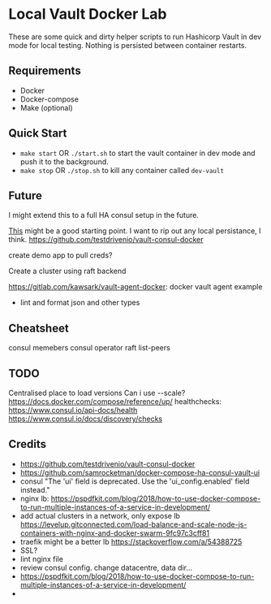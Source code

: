 # Local Vault Docker Lab

These are some quick and dirty helper scripts to run Hashicorp Vault in dev mode for local testing. Nothing is persisted between container restarts.

## Requirements

* Docker
* Docker-compose
* Make (optional)

## Quick Start

* `make start` OR `./start.sh` to start the vault container in dev mode and push it to the background.
* `make stop` OR `./stop.sh` to kill any container called `dev-vault`

## Future

I might extend this to a full HA consul setup in the future.

[This](https://github.com/samrocketman/docker-compose-ha-consul-vault-ui) might be a good starting point. I want to rip out any local persistance, I think.
https://github.com/testdrivenio/vault-consul-docker

create demo app to pull creds?

Create a cluster using raft backend

https://gitlab.com/kawsark/vault-agent-docker: docker vault agent example

* lint and format json and other types

## Cheatsheet
consul memebers
consul operator raft list-peers

## TODO
Centralised place to load versions
Can i use --scale? https://docs.docker.com/compose/reference/up/
healthchecks: https://www.consul.io/api-docs/health https://www.consul.io/docs/discovery/checks
## Credits
* https://github.com/testdrivenio/vault-consul-docker
* https://github.com/samrocketman/docker-compose-ha-consul-vault-ui
* consul "The 'ui' field is deprecated. Use the 'ui_config.enabled' field instead."
* nginx lb: https://pspdfkit.com/blog/2018/how-to-use-docker-compose-to-run-multiple-instances-of-a-service-in-development/
* add actual clusters in a network, only expose lb https://levelup.gitconnected.com/load-balance-and-scale-node-js-containers-with-nginx-and-docker-swarm-9fc97c3cff81
* traefik might be a better lb https://stackoverflow.com/a/54388725
* SSL?
* lint nginx file
* review consul config. change datacentre, data dir...
* https://pspdfkit.com/blog/2018/how-to-use-docker-compose-to-run-multiple-instances-of-a-service-in-development/
* 
